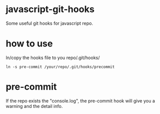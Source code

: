 # javascript-git-hooks
Some useful git hooks for javascript repo.

# how to use
ln/copy the hooks file to you repo/.git/hooks/

```
ln -s pre-commit /your/repo/.git/hooks/precommit
```

# pre-commit
If the repo exists the "console.log", the pre-commit hook will give you a warning and the detail info.
